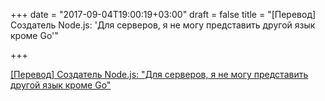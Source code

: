 +++
date = "2017-09-04T19:00:19+03:00"
draft = false
title = "[Перевод] Создатель Node.js: 'Для серверов, я не могу представить другой язык кроме Go'"

+++

<p><a href="https://habrahabr.ru/post/337098/">[Перевод] Создатель Node.js: "Для серверов, я не могу представить другой язык кроме Go"</a></p>

